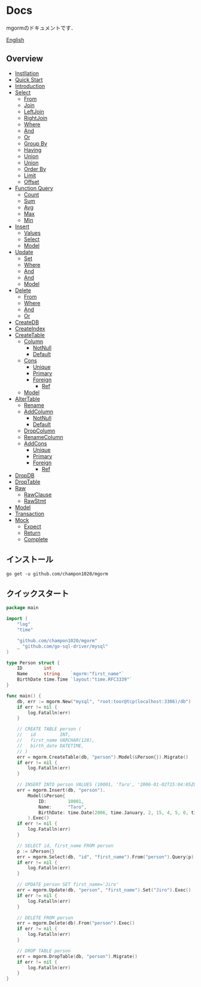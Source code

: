 # Docs
mgormのドキュメントです．

[English](https://github.com/champon1020/mgorm/tree/main/docs/README.md)

## Overview
- [Instllation](https://github.com/champon1020/mgorm/tree/main/docs/README_ja.md#installation)
- [Quick Start](https://github.com/champon1020/mgorm/tree/docs/docs/README_ja.md#quick-start)
- [Introduction](https://github.com/champon1020/mgorm/tree/main/docs/introduction_ja.md)
- [Select](https://github.com/champon1020/mgorm/tree/main/docs/select_ja.md)
  - [From](https://github.com/champon1020/mgorm/tree/main/docs/select_ja.md#from)
  - [Join](https://github.com/champon1020/mgorm/tree/main/docs/select_ja.md#join)
  - [LeftJoin](https://github.com/champon1020/mgorm/tree/main/docs/select_ja.md#leftjoin)
  - [RightJoin](https://github.com/champon1020/mgorm/tree/main/docs/select_ja.md#rightjoin)
  - [Where](https://github.com/champon1020/mgorm/tree/main/docs/select_ja.md#where)
  - [And](https://github.com/champon1020/mgorm/tree/main/docs/select_ja.md#and)
  - [Or](https://github.com/champon1020/mgorm/tree/main/docs/select_ja.md#or)
  - [Group By](https://github.com/champon1020/mgorm/tree/main/docs/select_ja.md#groupby)
  - [Having](https://github.com/champon1020/mgorm/tree/main/docs/select_ja.md#having)
  - [Union](https://github.com/champon1020/mgorm/tree/main/docs/select_ja.md#union)
  - [Union](https://github.com/champon1020/mgorm/tree/main/docs/select_ja.md#unionall)
  - [Order By](https://github.com/champon1020/mgorm/tree/main/docs/select_ja.md#orderby)
  - [Limit](https://github.com/champon1020/mgorm/tree/main/docs/select_ja.md#limit)
  - [Offset](https://github.com/champon1020/mgorm/tree/main/docs/select_ja.md#offset)
- [Function Query](https://github.com/champon1020/mgorm/tree/main/docs/fnquery_ja.md)
  - [Count](https://github.com/champon1020/mgorm/tree/main/docs/fnquery_ja.md#count)
  - [Sum](https://github.com/champon1020/mgorm/tree/main/docs/fnquery_ja.md#sum)
  - [Avg](https://github.com/champon1020/mgorm/tree/main/docs/fnquery_ja.md#avg)
  - [Max](https://github.com/champon1020/mgorm/tree/main/docs/fnquery_ja.md#max)
  - [Min](https://github.com/champon1020/mgorm/tree/main/docs/fnquery_ja.md#min)
- [Insert](https://github.com/champon1020/mgorm/tree/main/docs/insert_ja.md)
  - [Values](https://github.com/champon1020/mgorm/tree/main/docs/insert_ja.md#values)
  - [Select](https://github.com/champon1020/mgorm/tree/main/docs/insert_ja.md#select)
  - [Model](https://github.com/champon1020/mgorm/tree/main/docs/insert_ja.md#model)
- [Update](https://github.com/champon1020/mgorm/tree/main/docs/update_ja.md)
  - [Set](https://github.com/champon1020/mgorm/tree/main/docs/update_ja.md#set)
  - [Where](https://github.com/champon1020/mgorm/tree/main/docs/update_ja.md#where)
  - [And](https://github.com/champon1020/mgorm/tree/main/docs/update_ja.md#and)
  - [And](https://github.com/champon1020/mgorm/tree/main/docs/update_ja.md#or)
  - [Model](https://github.com/champon1020/mgorm/tree/main/docs/update_ja.md#model)
- [Delete](https://github.com/champon1020/mgorm/tree/main/docs/delete_ja.md)
  - [From](https://github.com/champon1020/mgorm/tree/main/docs/delete_ja.md#from)
  - [Where](https://github.com/champon1020/mgorm/tree/main/docs/delete_ja.md#where)
  - [And](https://github.com/champon1020/mgorm/tree/main/docs/delete_ja.md#and)
  - [Or](https://github.com/champon1020/mgorm/tree/main/docs/delete_ja.md#or)
- [CreateDB](https://github.com/champon1020/mgorm/tree/main/docs/createdb_ja.md)
- [CreateIndex](https://github.com/champon1020/mgorm/tree/main/docs/createindex_ja.md)
- [CreateTable](https://github.com/champon1020/mgorm/tree/main/docs/createtable_ja.md)
  - [Column](https://github.com/champon1020/mgorm/tree/main/docs/createtable_ja.md#column)
    - [NotNull](https://github.com/champon1020/mgorm/tree/main/docs/createtable_ja.md#notnull)
    - [Default](https://github.com/champon1020/mgorm/tree/main/docs/createtable_ja.md#default)
  - [Cons](https://github.com/champon1020/mgorm/tree/main/docs/createtable_ja.md#cons)
    - [Unique](https://github.com/champon1020/mgorm/tree/main/docs/createtable_ja.md#unique)
    - [Primary](https://github.com/champon1020/mgorm/tree/main/docs/createtable_ja.md#primary)
    - [Foreign](https://github.com/champon1020/mgorm/tree/main/docs/createtable_ja.md#foreign)
      - [Ref](https://github.com/champon1020/mgorm/tree/main/docs/createtable_ja.md#ref)
  - [Model](https://github.com/champon1020/mgorm/tree/main/docs/createtable_ja.md#model)
- [AlterTable](https://github.com/champon1020/mgorm/tree/main/docs/altertable_ja.md)
  - [Rename](https://github.com/champon1020/mgorm/tree/main/docs/altertable_ja.md#rename)
  - [AddColumn](https://github.com/champon1020/mgorm/tree/main/docs/altertable_ja.md#addcolumn)
    - [NotNull](https://github.com/champon1020/mgorm/tree/main/docs/altertable_ja.md#notnull)
    - [Default](https://github.com/champon1020/mgorm/tree/main/docs/altertable_ja.md#default)
  - [DropColumn](https://github.com/champon1020/mgorm/tree/main/docs/altertable_ja.md#dropcolumn)
  - [RenameColumn](https://github.com/champon1020/mgorm/tree/main/docs/altertable_ja.md#renamecolumn)
  - [AddCons](https://github.com/champon1020/mgorm/tree/main/docs/altertable_ja.md#addcons)
    - [Unique](https://github.com/champon1020/mgorm/tree/main/docs/altertable_ja.md#unique)
    - [Primary](https://github.com/champon1020/mgorm/tree/main/docs/altertable_ja.md#primary)
    - [Foreign](https://github.com/champon1020/mgorm/tree/main/docs/altertable_ja.md#foreign)
      - [Ref](https://github.com/champon1020/mgorm/tree/main/docs/altertable_ja.md#ref)
- [DropDB](https://github.com/champon1020/mgorm/tree/main/docs/dropdb_ja.md)
- [DropTable](https://github.com/champon1020/mgorm/tree/main/docs/droptable_ja.md)
- [Raw](https://github.com/champon1020/mgorm/tree/main/docs/raw_ja.md)
  - [RawClause](https://github.com/champon1020/mgorm/tree/main/docs/raw_ja.md#rawclause)
  - [RawStmt](https://github.com/champon1020/mgorm/tree/main/docs/raw_ja.md#rawstmt)
- [Model](https://github.com/champon1020/mgorm/tree/main/docs/model_ja.md)
- [Transaction](https://github.com/champon1020/mgorm/tree/main/docs/transaction_ja.md)
- [Mock](https://github.com/champon1020/mgorm/tree/main/docs/droptable_ja.md)
  - [Expect](https://github.com/champon1020/mgorm/tree/main/docs/mock_ja.md#expect)
  - [Return](https://github.com/champon1020/mgorm/tree/main/docs/mock_ja.md#return)
  - [Complete](https://github.com/champon1020/mgorm/tree/main/docs/mock_ja.md#complete)

## インストール
```
go get -u github.com/champon1020/mgorm
```

## クイックスタート
```go
package main

import (
	"log"
	"time"

	"github.com/champon1020/mgorm"
	_ "github.com/go-sql-driver/mysql"
)

type Person struct {
	ID        int
	Name      string    `mgorm:"first_name"`
	BirthDate time.Time `layout:"time.RFC3339"`
}

func main() {
	db, err := mgorm.New("mysql", "root:toor@tcp(localhost:3306)/db")
	if err != nil {
		log.Fatalln(err)
	}

	// CREATE TABLE person (
	//   id         INT,
	//   first_name VARCHAR(128),
	//   birth_date DATETIME,
	// )
	err = mgorm.CreateTable(db, "person").Model(&Person{}).Migrate()
	if err != nil {
		log.Fatalln(err)
	}

	// INSERT INTO person VALUES (10001, 'Taro', '2006-01-02T15:04:05Z00:00')
	err = mgorm.Insert(db, "person").
		Model(&Person{
			ID:        10001,
			Name:      "Taro",
			BirthDate: time.Date(2006, time.January, 2, 15, 4, 5, 0, time.UTC)},
		).Exec()
	if err != nil {
		log.Fatalln(err)
	}

	// SELECT id, first_name FROM person
	p := &Person{}
	err = mgorm.Select(db, "id", "first_name").From("person").Query(p)
	if err != nil {
		log.Fatalln(err)
	}

	// UPDATE person SET first_name='Jiro'
	err = mgorm.Update(db, "person", "first_name").Set("Jiro").Exec()
	if err != nil {
		log.Fatalln(err)
	}

	// DELETE FROM person
	err = mgorm.Delete(db).From("person").Exec()
	if err != nil {
		log.Fatalln(err)
	}

	// DROP TABLE person
	err = mgorm.DropTable(db, "person").Migrate()
	if err != nil {
		log.Fatalln(err)
	}
}
```
